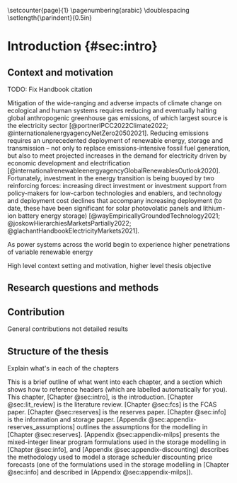 \setcounter{page}{1}
\pagenumbering{arabic}
\doublespacing
\setlength{\parindent}{0.5in}
# Introduction {#sec:intro}

## Context and motivation

TODO: Fix Handbook citation

Mitigation of the wide-ranging and adverse impacts of climate change on ecological and human systems requires reducing and eventually halting global anthropogenic greenhouse gas emissions, of which largest source is the electricity sector [@portnerIPCC2022Climate2022; @internationalenergyagencyNetZero20502021]. Reducing emissions requires an unprecedented deployment of renewable energy, storage and transmission – not only to replace emissions-intensive fossil fuel generation, but also to meet projected increases in the demand for electricity driven by economic development  and electrification [@internationalrenewableenergyagencyGlobalRenewablesOutlook2020]. Fortunately, investment in the energy transition is being buoyed by two reinforcing forces: increasing direct investment or investment support from policy-makers for low-carbon technologies and enablers, and technology and deployment cost declines that accompany increasing deployment (to date, these have been significant for solar photovolatic panels and lithium-ion battery energy storage) [@wayEmpiricallyGroundedTechnology2021; @joskowHierarchiesMarketsPartially2022; @glachantHandbookElectricityMarkets2021].

As power systems across the world begin to experience higher penetrations of variable renewable energy


High level context setting and motivation, higher level thesis objective

## Research questions and methods

## Contribution

General contributions not detailed results

## Structure of the thesis

Explain what's in each of the chapters

This is a brief outline of what went into each chapter, and a section which shows how to reference headers (which are labelled automatically for you). This chapter, [Chapter @sec:intro], is the introduction. [Chapter @sec:lit_review] is the literature review. [Chapter @sec:fcs] is the FCAS  paper. [Chapter @sec:reserves] is the reserves paper. [Chapter @sec:info] is the information and storage paper. [Appendix @sec:appendix-reserves_assumptions] outlines the assumptions for the modelling in [Chapter @sec:reserves]. [Appendix @sec:appendix-milps] presents the mixed-integer linear program formulations used in the storage modelling in [Chapter @sec:info], and [Appendix @sec:appendix-discounting] describes the methodology used to model a storage scheduler discounting price forecasts (one of the formulations used in the storage modelling in [Chapter @sec:info] and described in [Appendix @sec:appendix-milps]).


